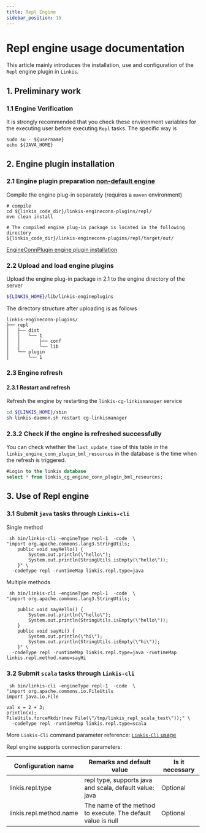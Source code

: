 ```yaml
---
title: Repl Engine
sidebar_position: 15
---
```


# Repl engine usage documentation

This article mainly introduces the installation, use and configuration of the `Repl` engine plugin in `Linkis`.

## 1. Preliminary work

### 1.1 Engine Verification

It is strongly recommended that you check these environment variables for the executing user before executing `Repl` tasks. The specific way is

```
sudo su - ${username}
echo ${JAVA_HOME}
```

## 2. Engine plugin installation

### 2.1 Engine plugin preparation [non-default engine](./overview.md)

Compile the engine plug-in separately (requires a `maven` environment)

```
# compile
cd ${linkis_code_dir}/linkis-engineconn-plugins/repl/
mvn clean install 

# The compiled engine plug-in package is located in the following directory
${linkis_code_dir}/linkis-engineconn-plugins/repl/target/out/
```

[EngineConnPlugin engine plugin installation](../deployment/install-engineconn.md)

### 2.2 Upload and load engine plugins

Upload the engine plug-in package in 2.1 to the engine directory of the server

```bash 
${LINKIS_HOME}/lib/linkis-engineplugins
```
The directory structure after uploading is as follows
```
linkis-engineconn-plugins/
├── repl
│   ├── dist
│   │   └── 1
│   │       ├── conf
│   │       └── lib
│   └── plugin
│       └── 1
```
### 2.3 Engine refresh

#### 2.3.1 Restart and refresh
Refresh the engine by restarting the `linkis-cg-linkismanager` service
```bash
cd ${LINKIS_HOME}/sbin
sh linkis-daemon.sh restart cg-linkismanager
```

### 2.3.2 Check if the engine is refreshed successfully
You can check whether the `last_update_time` of this table in the `linkis_engine_conn_plugin_bml_resources` in the database is the time when the refresh is triggered.

```sql
#Login to the linkis database
select * from linkis_cg_engine_conn_plugin_bml_resources;
```


## 3. Use of Repl engine

### 3.1 Submit `java` tasks through `Linkis-cli`

Single method
```shell
 sh bin/linkis-cli -engineType repl-1  -code  \
"import org.apache.commons.lang3.StringUtils;
    public void sayHello() {
        System.out.println(\"hello\");
        System.out.println(StringUtils.isEmpty(\"hello\"));
    }" \
  -codeType repl -runtimeMap linkis.repl.type=java
```

Multiple methods
```shell
 sh bin/linkis-cli -engineType repl-1  -code  \
"import org.apache.commons.lang3.StringUtils;

    public void sayHello() {
        System.out.println(\"hello\");
        System.out.println(StringUtils.isEmpty(\"hello\"));
    }
    public void sayHi() {
        System.out.println(\"hi\");
        System.out.println(StringUtils.isEmpty(\"hi\"));
    }" \
  -codeType repl -runtimeMap linkis.repl.type=java -runtimeMap linkis.repl.method.name=sayHi
```

### 3.2 Submit `scala` tasks through `Linkis-cli`

```shell
 sh bin/linkis-cli -engineType repl-1  -code  \
"import org.apache.commons.io.FileUtils
import java.io.File

val x = 2 + 3;
println(x);
FileUtils.forceMkdir(new File(\"/tmp/linkis_repl_scala_test\"));" \
  -codeType repl -runtimeMap linkis.repl.type=scala
```

More `Linkis-Cli` command parameter reference: [`Linkis-Cli` usage](../user-guide/linkiscli-manual.md)

Repl engine supports connection parameters:

| Configuration name | Remarks and default value | Is it necessary |
| --- | --- | --- |
| linkis.repl.type | repl type, supports java and scala, default value: java | Optional |
| linkis.repl.method.name  | The name of the method to execute. The default value is null | Optional |
